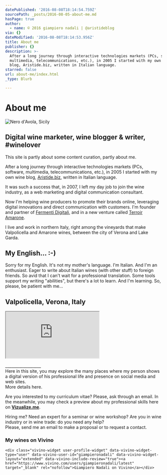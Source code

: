 ```yaml
---
datePublished: '2016-08-08T18:14:54.759Z'
sourcePath: _posts/2016-08-05-about-me.md
hasPage: true
author:
  - name: © 2016 giampiero nadali | @aristideblog
via: {}
dateModified: '2016-08-08T18:14:53.956Z'
title: About me
publisher: {}
description: >-
  After a long journey through interactive technologies markets (PCs, software,
  multimedia, telecommunications, etc.), in 2005 I started with my own wine
  blog, Aristide.biz, written in Italian language.
starred: false
url: about-me/index.html
_type: Blurb

---
```

# About me
![Nero d'Avola, Sicily](https://the-grid-user-content.s3-us-west-2.amazonaws.com/abc115a7-ce07-4200-9d65-7dcb557d3ce9.jpg)

## Digital wine marketer, wine blogger & writer, \#winelover  
This site is partly about some content curation, partly about me.

After a long journey through interactive technologies markets (PCs, software, multimedia, telecommunications, etc.), in 2005 I started with my own wine blog, [Aristide.biz][0], written in Italian language.

It was such a success that, in 2007, I left my day job to join the wine industry, as a web marketing and digital communication consultant.

Now I'm helping wine producers to promote their brands online, leveraging digital innovations and direct communication with customers. I'm founder and partner of [Fermenti Digitali][1], and in a new venture called [Terroir Amarone][2].

I live and work in northern Italy, right among the vineyards that make Valpolicella and Amarone wines, between the city of Verona and Lake Garda.

## My English... :-)

Sorry for my English. It's not my mother's language. I'm Italian. And I'm an enthusiast. Eager to write about Italian wines (with other stuff) to foreign friends. So avid that I can't wait for a professional translation. Some tools support my writing "abilities", but there's a lot to learn. And I'm learning. So, please, be patient with me...

## Valpolicella, Verona, Italy

<iframe src="https://the-grid.github.io/ed-location/?latitude=45.5209&amp;longitude=10.8362&amp;zoom=11&amp;address=Sant'Ambrogio%20di%20Valpolicella%2C%20Verona%2C%20Italy" style=""></iframe>

\_\_\_\_\_\_\_\_\_\_\_\_\_\_\_\_\_\_  
Here in this site, you may explore the many places where my person shows a digital version of his professional life and presence on social media and web sites.  
More details here.

Are you interested to my curriculum vitae? Please, ask through an email. In the meanwhile, you may check a preview about my professional skills here on **[Vizualize.me][3]**.

Hiring me? Need an expert for a seminar or wine workshop? Are you in wine industry or in wine trade: do you need any help?  
Please, send me an email to make a proposal or to request a contact.

### My wines on Vivino

    <div class="vivino-widget user-profile-widget" data-vivino-widget-type="user" data-vivino-user-id="giampieronadali" data-vivino-widget-layout="extended" data-vivino-include-review="true"><a href="https://www.vivino.com/users/giampieronadali/latest" target="_blank" rel="nofollow">Giampiero Nadali on Vivino</a></div>



[0]: http://www.aristide.biz/
[1]: http://fermentidigitali.com/
[2]: http://www.terroiramarone.net/
[3]: http://vizualize.me/giampieronadali?r=giampieronadali